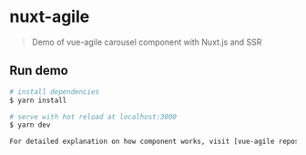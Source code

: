 # nuxt-agile

> Demo of vue-agile carousel component with Nuxt.js and SSR

## Run demo

```bash
# install dependencies
$ yarn install

# serve with hot reload at localhost:3000
$ yarn dev

For detailed explanation on how component works, visit [vue-agile repository](https://github.com/lukaszflorczak/vue-agile).
